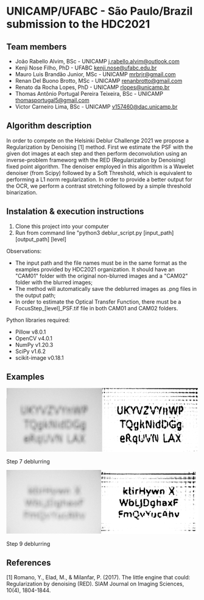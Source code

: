 # UNICAMP/UFABC - São Paulo/Brazil submission to the HDC2021 
## Team members
- João Rabello Alvim, BSc - UNICAMP j.rabello.alvim@outlook.com
- Kenji Nose Filho, PhD - UFABC kenji.nose@ufabc.edu.br
- Mauro Luis Brandão Junior, MSc - UNICAMP mrbrjr@gmail.com
- Renan Del Buono Brotto, MSc - UNICAMP renanbrotto@gmail.com
- Renato da Rocha Lopes, PhD - UNICAMP rlopes@unicamp.br
- Thomas Antônio Portugal Pereira Teixeira, BSc - UNICAMP thomasportugal5@gmail.com
- Victor Carneiro Lima, BSc - UNICAMP v157460@dac.unicamp.br

## Algorithm description

In order to compete on the Helsinki Deblur Challenge 2021 we propose a Regularization by Denoising [1] method. First we estimate the PSF with the given dot images at each step and then perform deconvolution using an inverse-problem frameworg with the RED (Regularization by Denoising) fixed point algorithm. The denoiser employed in this algorithm is a Wavelet denoiser (from Scipy) followed by a Soft Threshold, which is equivalent to performing a L1 norm regularization. In order to provide a better output for the OCR, we perform a contrast stretching followed by a simple threshold binarization.

## Instalation & execution instructions
1) Clone this project into your computer
2) Run from command line  "python3 deblur_script.py [input_path] [output_path] [level]

Observations:
- The input path and the file names must be in the same format as the examples provided by HDC2021 organization. It should have an "CAM01" folder with the original non-blurred images and a "CAM02" folder with the blurred images;
- The method will automatically save the deblurred images as .png files in the output path;
- In order to estimate the Optical Transfer Function, there must be a FocusStep_[level]\_PSF.tif file in both CAM01 and CAM02 folders.

Python libraries required:
- Pillow v8.0.1
- OpenCV v4.0.1
- NumPy v1.20.3
- SciPy v1.6.2
- scikit-image v0.18.1

## Examples
![image info](./examples/7.png)

Step 7 deblurring

![image info](./examples/9.png)

Step 9 deblurring

## References
[1] Romano, Y., Elad, M., & Milanfar, P. (2017). The little engine that could: Regularization by denoising (RED). SIAM Journal on Imaging Sciences, 10(4), 1804-1844.
